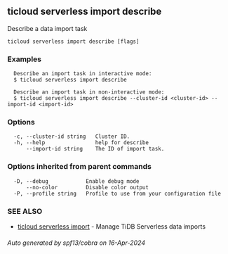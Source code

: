## ticloud serverless import describe

Describe a data import task

```
ticloud serverless import describe [flags]
```

### Examples

```
  Describe an import task in interactive mode:
  $ ticloud serverless import describe

  Describe an import task in non-interactive mode:
  $ ticloud serverless import describe --cluster-id <cluster-id> --import-id <import-id>
```

### Options

```
  -c, --cluster-id string   Cluster ID.
  -h, --help                help for describe
      --import-id string    The ID of import task.
```

### Options inherited from parent commands

```
  -D, --debug            Enable debug mode
      --no-color         Disable color output
  -P, --profile string   Profile to use from your configuration file
```

### SEE ALSO

* [ticloud serverless import](ticloud_serverless_import.md)	 - Manage TiDB Serverless data imports

###### Auto generated by spf13/cobra on 16-Apr-2024
